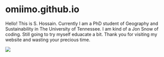 # omiimo.github.io
Hello! This is S. Hossain. Currently I am a PhD student of Geography and Sustainability in The University of Tennessee.
I am kind of a Jon Snow of coding. Still going to try myself eduacate a bit. Thank you for visiting my website and wasting your precious time.

![](https://media.tenor.com/D609Ay5PK5QAAAAi/skill-issue-coding.gif)
